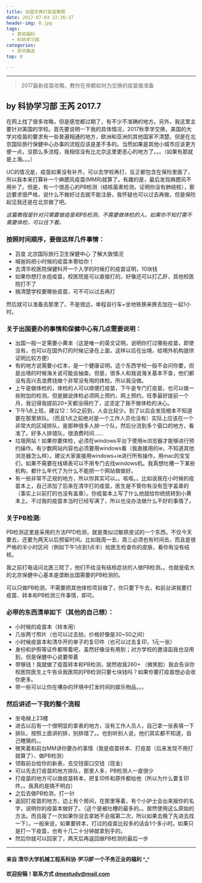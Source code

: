 ```yaml
---
title: 出国交换打疫苗教程
date: 2017-07-03 22:26:37
header-img: 0.jpg
tags:
  - 其他福利
  - 科协学习部
categories:
  - 资讯推送
top: 0

---
```


***

> 2017最新疫苗攻略，教你在帝都如何为交换的疫苗做准备
<!-- more -->

## by 科协学习部 王芮 2017.7

在网上找了很多攻略，但是感觉都过期了，有不少不准确的地方。另外，我这里主要针对美国的学校。首先要说明一下我的具体情况，2017秋季学交换，美国的大学对疫苗的要求有一些普遍相通的地方，欧洲和亚洲的其他国家不清楚。但是在北京国际旅行保健中心办事的流程应该是差不多的。当然如果是其他小城市应该更方便一点，没那么多流程，我相信没有比北京这里更恶心的地方了。。。（如果有那就是上海。。。）

UC的情况是，疫苗如果没有补齐，可以去学校再打，反正都包含在保险里面了，所以我本来打算补一个麻腮风疫苗(MMR)就算了。有趣的是，最后发现麻腮风不用补了。但是，有一个很恶心的PB检测（结核菌素检测，证明你没有肺结核），那边要求很严格，说什么不做好过去就不能注册，我怀疑也可以过去再做，但是保险起见我还是在北京做了吧。

*这篇教程是针对只需要做疫苗和PB检测，不需要做体检的人。如果你不知打需不需要体检，可以往下看。*

### 按照时间顺序，要做这样几件事情：

-  百度 北京国际旅行卫生保健中心 了解大致情况
-  喊爸妈把小时候的疫苗本寄给你！
-  去清华校医院保健科开一个入学的时候打的疫苗证明，10块钱
-  如果你想打水痘疫苗，校医院是可以直接打的，好像还可以打乙肝，其他校医院打不了
-  搞清楚学校要哪些疫苗，可不可以过去再打

然后就可以准备去那里了。不是很远，单程自行车+坐地铁换来换去加在一起1小时。

### 关于出国要办的事情和保健中心有几点需要说明：

-  出国一般一定需要小黄本（这是唯一的英文证明，说明你打过哪些疫苗，即使没有，也可以在国外打的时候记录在上面，这样以后在出境，给境外机构提供证明比较方便）
-  有的地方说需要小红本，是一个健康证明，这个东西学校一般不会问你要，但是出境的时候海关说可能会抽查。但是，很多人和我说海关基本不查，他们都没有高兴去浪费钱做个非常没有用的体检。所以我没做。
-  上午是做体检的，体检的人可以顺便打疫苗，下午是专门打疫苗，也可以做一些附加的检测。但是据说体检必须网上预约，网上预约，旺季最好提前一个月，我记得我提前20+天都没得约了，这坚定了我不做体检的决心。
-  下午1点上班，建议12：50之前到，人会比较少。到了以后会发现根本不知道要在那里排队。（而且1点之前绝对是一个工作人员也没有）实际上应该在一个非常大的区域排队，是那种很多人排一个队，然后分流到多个窗口的地方，看准了。好多人排错队，很浪费时间……
-  垃圾网站！如果你要体检，必须在windows平台下使用ie浏览器才能够进行预约操作。有少数网站内容也必须要用windows看（我直接用的ie，不知道其他浏览器怎么样）。建议大家直接用windows+ie进行所有操作。用mac的宝宝们，如果不需要在线填表可以不用专门去找windows机。我真想吐槽一下某些机构，都什么年代了为什么不能把一个网站做做好。
-  有一些非常不正规的地方，所以你其实可以。。咳咳。。比如说我在小时候的疫苗本上，自己添加了后来在清华打的疫苗，医生是不管你有没有签字盖章的（事实上以前打的也没有盖章）。你疫苗本上写了什么他就给你统统转到小黄本上。不过我的疫苗本当时已经写满了，所以也没办法做什么不好的事情了。

### 关于PB检测:
PB检测这里是采用的方法PPD检测，就是类似过敏原皮试的一个东西。不仅今天要去，还要为两天以后预留时间。比如我周一去，周三必须也有时间去，而且是很严格的半小时区间（例如下午1点到1点半）给医生检查你的皮肤，看你有没有结核。

我之前打电话问北医三院了，他们不给没有结核症状的人做PB检测。。也就是偌大的北京保健中心基本是垄断出国需要的PB检测的。

可以只做PB检测，不需要把其他体检项目做了，你只要下午去，和前台讲我要打疫苗、转本和PB检测三件事情，即可。

### 必带的东西清单如下（其他的自己想）：

- 小时候的疫苗本（转本用）
- 几张两寸照片（也可以过去拍，价格好像是30~50之间）
- 小时候疫苗本和清华开的单子的复印件（也可以过去复印，1元一张）
- 身份和护照等证件都带着吧，虽然好像没有用到；对方学校的邀请函我也没用到，但是保健中心说要带着
- 带够钱！我就做了疫苗转本和PB检测，居然收我260+ （微笑脸）我会告诉你校医院医生上午告诉我医院的PB检测只要七块钱吗？如果你要打疫苗想必会收你更多。
- 带一些可以让你在嘈杂的环境中打发时间的娱乐物品。。。

### 然后讲述一下我的整个流程

- 坐电梯上23楼
- 进去以后有一个很明显的拿表的地方，没有工作人员人，自己拿一张表填一下
- 排队，按照上面讲的排，别排错了。。也别听别人说，他们其实都不知道，自己瞎猜的。。
- 微笑着和前台MM讲你要办的事情（我是疫苗转本、打疫苗（后来发现不用打就算了）、做PB检测）
- 领取前台给你的新表，去交钱窗口交钱（现金）
- 可以先去打疫苗的地方排队，那里人多，PB检测人一直很少
- 打疫苗的地方可以做疫苗转本，把复印件和原件都给他（所以为什么要复印件。。我真的是搞不明白）
- 之后去做PB检测，打一针
- 返回打疫苗的地方，边上有个房间，在那里等着，有个小护士会出来报你的名字，说明你的疫苗本做好了。（这个是被吐槽的最多的。。居然使用这么原始的方法。而且报了一次如果你没去拿她不会报第二次，所以如果去晚了先进去找一下）。一般来说，如果要转本，打过的疫苗比较多的话会1个多小时。如果只是打一下疫苗，也有十几二十分钟就拿到手的。
- 然后你就可以回家了，两天后再返回做PB检测的最后一步

* * *

#### 来自 清华大学机械工程系科协 *学习部* 一个不务正业的福利 ^_^
#### 欢迎投稿！联系方式 dmestudy@mail.com 

